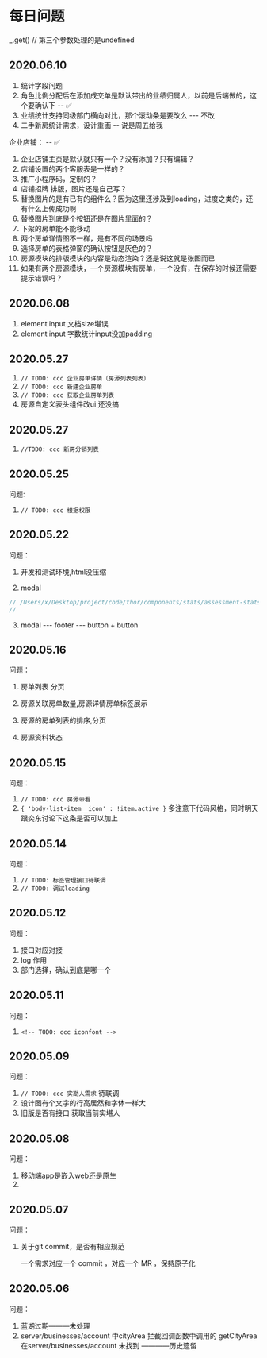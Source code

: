 # 每日问题

_.get() // 第三个参数处理的是undefined

## 2020.06.10

1. 统计字段问题
2. 角色比例分配后在添加成交单是默认带出的业绩归属人，以前是后端做的，这个要确认下 -- ✅
3. 业绩统计支持同级部门横向对比，那个滚动条是要改么 --- 不改
4. 二手新房统计需求，设计重画 -- 说是周五给我


企业店铺： -- ✅
1. 企业店铺主页是默认就只有一个？没有添加？只有编辑？
2. 店铺设置的两个客服表是一样的？
3. 推广小程序码，定制的？
4. 店铺招牌 排版，图片还是自己写？
5. 替换图片的是有已有的组件么？因为这里还涉及到loading，进度之类的，还有什么上传成功啊
6. 替换图片到底是个按钮还是在图片里面的？
8. 下架的房单能不能移动
9. 两个房单详情图不一样，是有不同的场景吗
10. 选择房单的表格弹窗的确认按钮是灰色的？
11. 房源模块的排版模块的内容是动态渲染？还是说这就是张图而已
12. 如果有两个房源模块，一个房源模块有房单，一个没有，在保存的时候还需要提示错误吗？

## 2020.06.08

1. element input 文档size堪误
2. element input 字数统计input没加padding

## 2020.05.27

1. `// TODO: ccc 企业房单详情（房源列表列表）`
2. `// TODO: ccc 新建企业房单`
3. `// TODO: ccc 获取企业房单列表`
4. 房源自定义表头组件改ui 还没搞

## 2020.05.27

1. `//TODO: ccc 新房分销列表`

## 2020.05.25

问题:

1. `// TODO: ccc 根据权限`

## 2020.05.22

问题：

1. 开发和测试环境,html没压缩

2. modal

```js
// /Users/x/Desktop/project/code/thor/components/stats/assessment-stats/assessment-detail-dialog.vue
// 
```

3. modal --- footer --- button + button

## 2020.05.16

问题：

1. 房单列表 分页

2. 房源关联房单数量,房源详情房单标签展示

3. 房源的房单列表的排序,分页

4. 房源资料状态


## 2020.05.15

问题：

1. `// TODO: ccc 房源带看`
2. `{ 'body-list-item__icon' : !item.active }` 多注意下代码风格，同时明天跟奕东讨论下这条是否可以加上


## 2020.05.14

问题：

1. `// TODO: 标签管理接口待联调`
2. `// TODO: 调试loading`

## 2020.05.12

问题：

1. 接口对应对接
2. log 作用
3. 部门选择，确认到底是哪一个

## 2020.05.11

问题：

1. `<!-- TODO: ccc iconfont -->`

## 2020.05.09

问题：

1. `// TODO: ccc 实勘人需求`
    待联调
2. 设计图有个文字的行高居然和字体一样大
3. 旧版是否有接口 获取当前实堪人

## 2020.05.08

问题：

1. 移动端app是嵌入web还是原生
2. 

## 2020.05.07

问题：

1. 关于git commit，是否有相应规范

    一个需求对应一个 commit ，对应一个 MR ，保持原子化


## 2020.05.06

问题：

1. 蓝湖过期———未处理
2. server/businesses/account  中cityArea
拦截回调函数中调用的 getCityArea  在server/businesses/account 未找到 ————历史遗留
